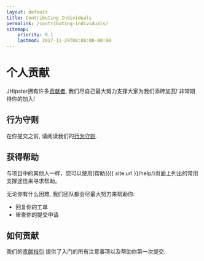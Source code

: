 ```yaml
---
layout: default
title: Contributing Individuals
permalink: /contributing-individuals/
sitemap:
    priority: 0.1
    lastmod: 2017-11-29T00:00:00-00:00
---
```

# <i class="fa fa-keyboard-o"></i> 个人贡献

JHipster拥有许多[贡献者](https://github.com/jhipster/generator-jhipster/graphs/contributors), 我们尽自己最大努力支撑大家为我们添砖加瓦! 非常期待你的加入!

## 行为守则

在你提交之前, 请阅读我们的[行为守则](https://github.com/jhipster/generator-jhipster/blob/master/CODE_OF_CONDUCT.md).

## 获得帮助

与项目中的其他人一样，您可以使用[帮助]({{ site.url }}/help/)页面上列出的常用支撑途径来寻求帮助。

无论你有什么困难, 我们团队都会尽最大努力来帮助你:

- 回复你的工单
- 审查你的提交申请

## 如何贡献

我们的[贡献指引](https://github.com/jhipster/generator-jhipster/blob/master/CONTRIBUTING.md) 提供了入门的所有注意事项以及帮助你第一次提交.
